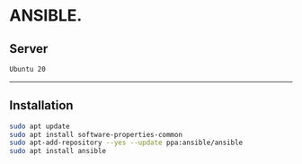 ANSIBLE.
===========

## Server

```sh
Ubuntu 20
```

-------------

## Installation

```sh
sudo apt update
sudo apt install software-properties-common
sudo apt-add-repository --yes --update ppa:ansible/ansible
sudo apt install ansible
```


